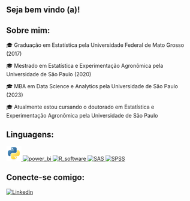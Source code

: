 ## Seja bem vindo (a)!

<h2 align="left"> Sobre mim:</h2>
<p>

🎓 Graduação em Estatística pela Universidade Federal de Mato Grosso (2017)

🎓 Mestrado em Estatística e Experimentação Agronômica pela Universidade de São Paulo (2020)

🎓 MBA em Data Science e Analytics pela Universidade de São Paulo (2023)

🎓 Atualmente estou cursando o doutorado em Estatística e Experimentação Agronômica pela Universidade de São Paulo
</p>

## Linguagens:
<p align="left"> <a href="https://www.python.org" target="_blank" rel="noreferrer"> <img src="https://raw.githubusercontent.com/devicons/devicon/master/icons/python/python-original.svg" alt="python" width="40" height="40"/> </a> 
<a href="https://www.microsoft.com/pt-br/power-platform/products/power-bi" target="_blank" rel="noreferrer"> <img src="https://upload.wikimedia.org/wikipedia/commons/thumb/c/cf/New_Power_BI_Logo.svg/1200px-New_Power_BI_Logo.svg.png" alt="power_bi" width="40" height="40"/> </a>
<a href="https://www.r-project.org/" target="_blank" rel="noreferrer"> <img src="https://www.r-project.org/Rlogo.png" alt="R_software" width="40" height="40"/> </a>
<a href="https://www.sas.com/" target="_blank" rel="noreferrer"> <img src="https://seeklogo.com/images/S/sas-institute-inc-logo-724F521E0C-seeklogo.com.png" alt="SAS" width="40" height="40"/> </a>
<a href="https://www.ibm.com/br-pt/products/spss-statistics" target="_blank" rel="noreferrer"> <img src="https://cdn.worldvectorlogo.com/logos/spss-1.svg" alt="SPSS" width="40" height="40"/> </a> </p>

<h2 align="left"> Conecte-se comigo:</h2>
<p align="left"> <a href="https://www.linkedin.com/in/jhessica-leticia-kirch/" target="_blank" rel="noreferrer"> <img src="https://www.edigitalagency.com.au/wp-content/uploads/Linkedin-logo-white-png-wordmark-icon-horizontal-900x233.png" alt="Linkedin" width="100" height="40"/> </a> </p>


<!--
**jhessicakirch/jhessicakirch** is a ✨ _special_ ✨ repository because its `README.md` (this file) appears on your GitHub profile.

Here are some ideas to get you started:

- 🔭 I’m currently working on ...
- 🌱 I’m currently learning ...
- 👯 I’m looking to collaborate on ...
- 🤔 I’m looking for help with ...
- 💬 Ask me about ...
- 📫 How to reach me: ...
- 😄 Pronouns: ...
- ⚡ Fun fact: ...
-->
